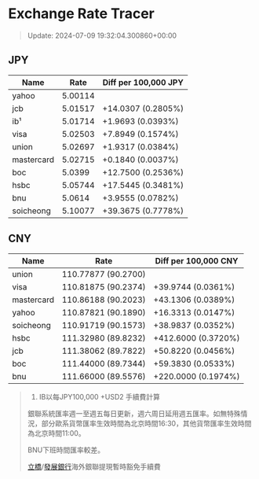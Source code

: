 # Exchange Rate Tracer

> Update: 2024-07-09 19:32:04.300860+00:00

## JPY

| Name       |    Rate | Diff per 100,000 JPY   |
|------------|---------|------------------------|
| yahoo      | 5.00114 |                        |
| jcb        | 5.01517 | +14.0307 (0.2805%)     |
| ib¹        | 5.01714 | +1.9693 (0.0393%)      |
| visa       | 5.02503 | +7.8949 (0.1574%)      |
| union      | 5.02697 | +1.9317 (0.0384%)      |
| mastercard | 5.02715 | +0.1840 (0.0037%)      |
| boc        | 5.0399  | +12.7500 (0.2536%)     |
| hsbc       | 5.05744 | +17.5445 (0.3481%)     |
| bnu        | 5.0614  | +3.9555 (0.0782%)      |
| soicheong  | 5.10077 | +39.3675 (0.7778%)     |

## CNY

| Name       | Rate                | Diff per 100,000 CNY   |
|------------|---------------------|------------------------|
| union      | 110.77877	(90.2700) |                        |
| visa       | 110.81875	(90.2374) | +39.9744 (0.0361%)     |
| mastercard | 110.86188	(90.2023) | +43.1306 (0.0389%)     |
| yahoo      | 110.87821	(90.1890) | +16.3313 (0.0147%)     |
| soicheong  | 110.91719	(90.1573) | +38.9837 (0.0352%)     |
| hsbc       | 111.32980	(89.8232) | +412.6000 (0.3720%)    |
| jcb        | 111.38062	(89.7822) | +50.8220 (0.0456%)     |
| boc        | 111.44000	(89.7344) | +59.3830 (0.0533%)     |
| bnu        | 111.66000	(89.5576) | +220.0000 (0.1974%)    |


> 1. IB以每JPY100,000 +USD2 手續費計算
>
> 銀聯系統匯率週一至週五每日更新，週六周日延用週五匯率。如無特殊情況，部分歐系貨幣匯率生效時間為北京時間16:30，其他貨幣匯率生效時間為北京時間11:00。
>
> BNU下班時間匯率較差。
>
> [立橋](https://www.wlbank.com.mo/uploads/ueditor/file/20181211/1544536513900230.pdf)/[發展銀行](https://www.mdb.com.mo/Service_Charges_20230728.pdf)海外銀聯提現暫時豁免手續費

